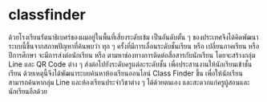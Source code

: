 # classfinder
ด้วยโรงเรียนรัตนาธิเบศร์ของผมอยู่ในพื้นที่เสี่ยงระดับเข้ม เป็นอันดับตั้น ๆ ของประเทศจึงได้คิดพัฒนาระบบนี้ขึ้นจากสภาพปัญหาที่ค้นพบว่า ทุก ๆ ครั้งที่มีการเลื่อนระดับชั้นเรียน หรือ เปลี่ยนภาคเรียน หรือ ปีการศึกษา จะมีการส่งต่อนักเรียน หรือ ตามหาช่องทางการติดต่อสื่อสารกับนักเรียน โดยจะสร้างกลุ่ม Line และ QR Code ต่าง ๆ ส่งต่อไปยังระดับครูแต่ละระดับชั้น เพื่อประสานงานให้นักเรียนเข้าชั้นเรียน ด้วยเหตุนี้จึงได้พัฒนาระบบค้นหาห้องเรียนออนไลน์ Class Finder ขึ้น เพื่อให้นักเรียนสามารถค้นหากลุ่ม Line และห้องเรียนประจำวิชาต่าง ๆ ได้ด้วยตนเอง และสะดวกแก่ครูผู้สอนและนักเรียนอีกด้วย
